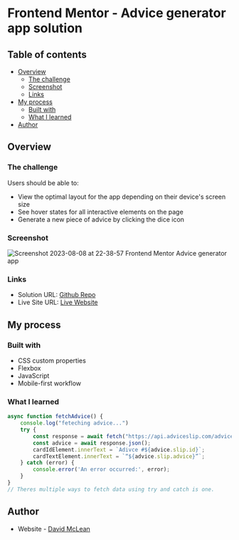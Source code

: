 # Frontend Mentor - Advice generator app solution

## Table of contents

- [Overview](#overview)
  - [The challenge](#the-challenge)
  - [Screenshot](#screenshot)
  - [Links](#links)
- [My process](#my-process)
  - [Built with](#built-with)
  - [What I learned](#what-i-learned)
- [Author](#author)



## Overview

### The challenge

Users should be able to:

- View the optimal layout for the app depending on their device's screen size
- See hover states for all interactive elements on the page
- Generate a new piece of advice by clicking the dice icon

### Screenshot
![Screenshot 2023-08-08 at 22-38-57 Frontend Mentor Advice generator app](https://github.com/davupls/Advice-Api-Webpage/assets/47851457/32a7c481-4dff-47ac-a91e-4ff48ddfe2ed)




### Links

- Solution URL: [Github Repo](https://github.com/davupls/Advice-Api-Webpage)
- Live Site URL: [Live Website](https://advice-api-webpage.vercel.app/)

## My process

### Built with

- CSS custom properties
- Flexbox
- JavaScript
- Mobile-first workflow

### What I learned

```js
async function fetchAdvice() {
    console.log("feteching advice...")
    try {
        const response = await fetch("https://api.adviceslip.com/advice");
        const advice = await response.json();
        cardIdElement.innerText = `Adivce #${advice.slip.id}`;
        cardTextElement.innerText = `“${advice.slip.advice}”`;
    } catch (error) {
        console.error('An error occurred:', error);
    }
}  
// Theres multiple ways to fetch data using try and catch is one.
```

## Author

- Website - [David McLean](https://www.davidmlean.dev)

